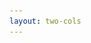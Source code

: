 ```yaml
---
layout: two-cols
---
```

<!-- lewa strona -->
<template v-slot:default>

# <img src="/images/viper_small_no_tran.png" class="w-10 inline"/> Viper (1.15.0 - MIT)
 Viper to rejestr konfiguracji. 
 
 Przechowuje wartości (zupełnie jak zmienne/stałe), ale okraszony jest sporą ilością cukru, który uprzyjemnia jego użycie i zdejmuje z naszych głów martwienie się o takie detale jak formaty
 plików konfiguracyjnych, współpraca z flagami z linii poleceń, zmiennymi środowiskowymi i tym podobnymi drobiazgami. 
 
 Pozwala po prostu szybko zacząć używać konfiguracji zamiast pisać samemu jej obsługę.
 

<BarBottom  title="Goat - Poznań Go Devs #7">
  <Item text=" ">
  </Item>
</BarBottom>
</template>
<!-- prawa strona -->
<template v-slot:right>

# <img src="/images/cobra_small_no_tran.png" class="w-10 inline"/> Cobra (v1.7.0 - Apache)
 Cobra to biblioteka to tworzenia interfejsów CLI.

 Cobra zapewnia możliwość użycia flag zgodnych z [POSIX](https://pl.wikipedia.org/wiki/POSIX), zagnieżdżonych struktur poleceń, parametrów globalnych i lokalnych, niestandardowych wyjść pomocy lub autouzupełnień dla znanych powłok, takich jak Bash, Zsh lub nawet Powershell.

### Biblioteka użyta m.in. w: Hugo CLI, Kubernetes CLI (`kubectl`), GitHub CLI
<br>
<img src="/images/gopher_hero.svg" class="w-10 inline" style="margin-right: 10px;"/>
<img src="/images/kubernetes_logo.svg" class="w-40 inline" style="margin-right: 10px;"/>
<img src="/images/gh_cli_logo.png" class="w-10 inline"/>

<BarBottom  title=" ">
  <Item text="Meetup">
    <a href="https://www.meetup.com/pl-PL/goat-poznan-go-devs/"><img src="/images/meetup-icon.svg" class="w-5"/></a>
  </Item>
</BarBottom>
</template>